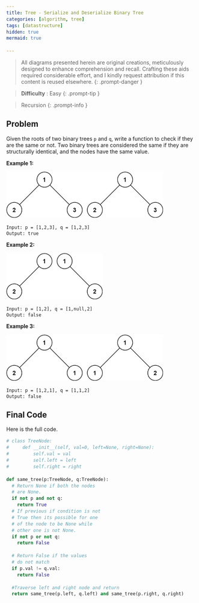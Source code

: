 ```yaml
---
title: Tree - Serialize and Deserialize Binary Tree
categories: [algorithm, tree]
tags: [datastructure]
hidden: true
mermaid: true

---
```


> All diagrams presented herein are original creations, meticulously designed to enhance comprehension and recall. Crafting these aids required considerable effort, and I kindly request attribution if this content is reused elsewhere.
{: .prompt-danger }

> **Difficulty** :  Easy
{: .prompt-tip }

> Recursion
{: .prompt-info }

## Problem

Given the roots of two binary trees `p` and `q`, write a function to check if they are the same or not. Two binary trees are considered the same if they are structurally identical, and the nodes have the same value.

**Example 1:**

<img src="../assets/img/ex1.jpeg" alt="addtwonumber1" style="zoom:67%;" />

```
Input: p = [1,2,3], q = [1,2,3]
Output: true
```

**Example 2:**

<img src="../assets/img/ex2.jpeg" alt="addtwonumber1" style="zoom:67%;" />

```
Input: p = [1,2], q = [1,null,2]
Output: false
```

**Example 3:**

<img src="../assets/img/ex3.jpeg" alt="addtwonumber1" style="zoom:67%;" />

```
Input: p = [1,2,1], q = [1,1,2]
Output: false
```

## Final Code 

Here is the full code.

```python
# class TreeNode:
#     def __init__(self, val=0, left=None, right=None):
#         self.val = val
#         self.left = left
#         self.right = right

def same_tree(p:TreeNode, q:TreeNode):
  # Return None if both the nodes
  # are None.
  if not p and not q:
    return True
  # If previous if condition is not 
  # True then its possible for one
  # of the node to be None while
  # other one is not None.
  if not p or not q:
    return False

  # Return False if the values 
  # do not match
  if p.val != q.val:
    return False

  #Traverse left and right node and return
  return same_tree(p.left, q.left) and same_tree(p.right, q.right)
     
```
